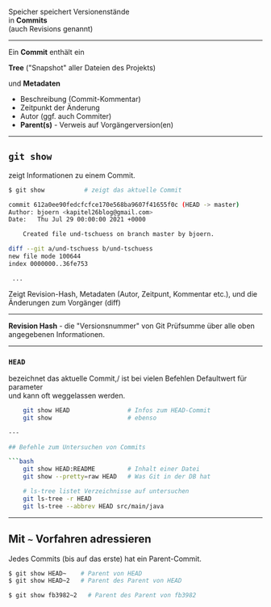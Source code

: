 

Speicher speichert Versionenstände \
in **Commits** \
(auch Revisions genannt)


--- 


Ein **Commit** enthält ein

**Tree** ("Snapshot" aller Dateien des Projekts)

und **Metadaten**

 * Beschreibung (Commit-Kommentar)
 * Zeitpunkt der Änderung
 * Autor (ggf. auch Commiter)
 * **Parent(s)** - Verweis auf Vorgängerversion(en)


---

## `git show`

zeigt Informationen zu einem Commit. 

```bash
$ git show           # zeigt das aktuelle Commit

commit 612a0ee90fedcfcfce170e568ba9607f41655f0c (HEAD -> master)
Author: bjoern <kapitel26blog@gmail.com>
Date:   Thu Jul 29 00:00:00 2021 +0000

    Created file und-tschuess on branch master by bjoern.

diff --git a/und-tschuess b/und-tschuess
new file mode 100644
index 0000000..36fe753

 ...

```

Zeigt Revision-Hash, Metadaten (Autor, Zeitpunt, Kommentar etc.), und die Änderungen zum Vorgänger (diff)


---

**Revision Hash** - die "Versionsnummer" von Git
   Prüfsumme über alle oben angegebenen Informationen.

---

### `HEAD`

bezeichnet das aktuelle Commit,/
ist bei vielen Befehlen Defaultwert für parameter\
und kann oft weggelassen werden.

```bash
    git show HEAD                # Infos zum HEAD-Commit
    git show                     # ebenso

---

## Befehle zum Untersuchen von Commits

```bash
    git show HEAD:README         # Inhalt einer Datei
    git show --pretty=raw HEAD   # Was Git in der DB hat

    # ls-tree listet Verzeichnisse auf untersuchen
    git ls-tree -r HEAD
    git ls-tree --abbrev HEAD src/main/java
```


---

## Mit **`~`** Vorfahren adressieren

Jedes Commits (bis auf das erste) hat ein Parent-Commit.


```bash
$ git show HEAD~    # Parent von HEAD
$ git show HEAD~2   # Parent des Parent von HEAD

$ git show fb3982~2   # Parent des Parent von fb3982
```


